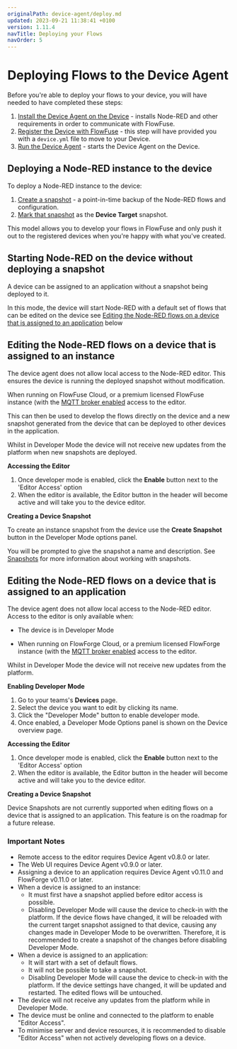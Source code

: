 ```yaml
---
originalPath: device-agent/deploy.md
updated: 2023-09-21 11:38:41 +0100
version: 1.11.4
navTitle: Deploying your Flows
navOrder: 5
---
```


# Deploying Flows to the Device Agent

Before you're able to deploy your flows to your device,
you will have needed to have completed these steps:

1. [Install the Device Agent on the Device](./install.md) - installs Node-RED and other requirements in order to communicate with FlowFuse.
2. [Register the Device with FlowFuse](./register.md) - this step will have provided you with a `device.yml` file to move to your Device.
3. [Run the Device Agent](./running.md) - starts the Device Agent on the Device.

## Deploying a Node-RED instance to the device

To deploy a Node-RED instance to the device:

1. [Create a snapshot](../user/snapshots.md#create-a-snapshot) - a point-in-time
backup of the Node-RED flows and configuration.
2. [Mark that snapshot](../user/snapshots.md#setting-a-device-target-snapshot) as the **Device Target** snapshot.

This model allows you to develop your flows in FlowFuse and only push it out
to the registered devices when you're happy with what you've created.

## Starting Node-RED on the device without deploying a snapshot

A device can be assigned to an application without a snapshot being deployed to it.

In this mode, the device will start Node-RED with a default set of flows that can
be edited on the device see [Editing the Node-RED flows on a device that is assigned to an application](#editing-the-node-red-flows-on-a-device-that-is-assigned-to-an-application) below

## Editing the Node-RED flows on a device that is assigned to an instance

The device agent does not allow local access to the Node-RED editor. This ensures
the device is running the deployed snapshot without modification.

When running on FlowFuse Cloud, or a premium licensed FlowFuse instance (with the
[MQTT broker enabled](https://flowforge.com/docs/install/local/#setting-up-mosquitto-(optional))
access to the editor.

This can then be used to develop the flows directly on the device and a new snapshot
generated from the device that can be deployed to other devices in the application.

Whilst in Developer Mode the device will not receive new updates from the platform
when new snapshots are deployed.

**Accessing the Editor**

1. Once developer mode is enabled, click the **Enable** button next to the 'Editor Access' option
2. When the editor is available, the Editor button in the header will become active and will take you to the device editor.

**Creating a Device Snapshot**

To create an instance snapshot from the device use the **Create Snapshot** button
in the Developer Mode options panel.

You will be prompted to give the snapshot a name and description. See [Snapshots](../user/snapshots.md) for more information
about working with snapshots.

## Editing the Node-RED flows on a device that is assigned to an application

The device agent does not allow local access to the Node-RED editor. Access to the
editor is only available when:

* The device is in Developer Mode

* When running on FlowForge Cloud, or a premium licensed FlowForge instance (with the
[MQTT broker enabled](https://flowforge.com/docs/install/local/#setting-up-mosquitto-(optional))
access to the editor.

Whilst in Developer Mode the device will not receive new updates from the platform.

**Enabling Developer Mode**

1. Go to your teams's **Devices** page.
2. Select the device you want to edit by clicking its name.
3. Click the "Developer Mode" button to enable developer mode.
4. Once enabled, a Developer Mode Options panel is shown on the Device overview page.


**Accessing the Editor**

1. Once developer mode is enabled, click the **Enable** button next to the 'Editor Access' option
2. When the editor is available, the Editor button in the header will become active and will take you to the device editor.

**Creating a Device Snapshot**

Device Snapshots are not currently supported when editing flows on a device that is assigned to an application.
This feature is on the roadmap for a future release.

### Important Notes

* Remote access to the editor requires Device Agent v0.8.0 or later.
* The Web UI requires Device Agent v0.9.0 or later.
* Assigning a device to an application requires Device Agent v0.11.0 and FlowForge v0.11.0 or later.
* When a device is assigned to an instance:
    * It must first have a snapshot applied before editor access is possible.
    * Disabling Developer Mode will cause the device to check-in with the platform. If the device flows have changed, it will be reloaded with the current target snapshot assigned to that device, causing any changes made in Developer Mode to be overwritten. Therefore, it is recommended to create a snapshot of the changes before disabling Developer Mode.
* When a device is assigned to an application:
    * It will start with a set of default flows.
    * It will not be possible to take a snapshot.
    * Disabling Developer Mode will cause the device to check-in with the platform. If the device settings have changed, it will be updated and restarted. The edited flows will be untouched.
* The device will not receive any updates from the platform while in Developer Mode.
* The device must be online and connected to the platform to enable "Editor Access".
* To minimise server and device resources, it is recommended to disable "Editor Access" when not actively developing flows on a device.
